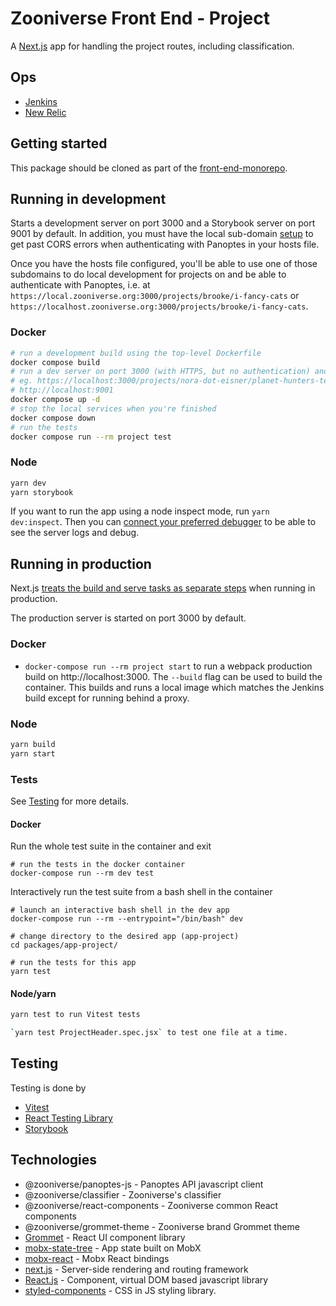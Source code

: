 # Zooniverse Front End - Project

A [Next.js](https://github.com/zeit/next.js) app for handling the project routes, including classification.

## Ops

- [Jenkins](https://jenkins.zooniverse.org/job/Zooniverse%20GitHub/job/front-end-monorepo/)
- [New Relic](https://rpm.newrelic.com/accounts/23619/applications/319037531)

## Getting started

This package should be cloned as part of the [front-end-monorepo](https://github.com/zooniverse/front-end-monorepo).

## Running in development

Starts a development server on port 3000 and a Storybook server on port 9001 by default. In addition, you must have the local sub-domain [setup](https://stackoverflow.com/c/zooniverse/questions/109) to get past CORS errors when authenticating with Panoptes in your hosts file.

Once you have the hosts file configured, you'll be able to use one of those subdomains to do local development for projects on and be able to authenticate with Panoptes, i.e. at `https://local.zooniverse.org:3000/projects/brooke/i-fancy-cats` or `https://localhost.zooniverse.org:3000/projects/brooke/i-fancy-cats`.

### Docker

```sh
# run a development build using the top-level Dockerfile
docker compose build
# run a dev server on port 3000 (with HTTPS, but no authentication) and a storybook on port 9001.
# eg. https://localhost:3000/projects/nora-dot-eisner/planet-hunters-tess
# http://localhost:9001
docker compose up -d
# stop the local services when you're finished
docker compose down
# run the tests
docker compose run --rm project test
```

### Node
```sh
yarn dev
yarn storybook
```

If you want to run the app using a node inspect mode, run `yarn dev:inspect`. Then you can [connect your preferred debugger](https://nextjs.org/docs/advanced-features/debugging#step-2-connect-to-the-debugger) to be able to see the server logs and debug.

## Running in production

Next.js [treats the build and serve tasks as separate steps](https://github.com/zeit/next.js/#production-deployment) when running in production.

The production server is started on port 3000 by default.

### Docker

- `docker-compose run --rm project start` to run a webpack production build on http://localhost:3000. The `--build` flag can be used to build the container. This builds and runs a local image which matches the Jenkins build except for running behind a proxy.

### Node
```sh
yarn build
yarn start
```

### Tests

See [Testing](#testing) for more details.

#### Docker
Run the whole test suite in the container and exit
```
# run the tests in the docker container
docker-compose run --rm dev test
```
Interactively run the test suite from a bash shell in the container
```
# launch an interactive bash shell in the dev app
docker-compose run --rm --entrypoint="/bin/bash" dev

# change directory to the desired app (app-project)
cd packages/app-project/

# run the tests for this app
yarn test
```

#### Node/yarn
```sh
yarn test to run Vitest tests

`yarn test ProjectHeader.spec.jsx` to test one file at a time.
```

## <a name="testing"></a> Testing

  Testing is done by

  - [Vitest](https://vitest.dev)
  - [React Testing Library](https://testing-library.com)
  - [Storybook](https://storybook.js.org)

## Technologies

  - @zooniverse/panoptes-js - Panoptes API javascript client
  - @zooniverse/classifier - Zooniverse's classifier
  - @zooniverse/react-components - Zooniverse common React components
  - @zooniverse/grommet-theme - Zooniverse brand Grommet theme
  - [Grommet](https://v2.grommet.io/components) - React UI component library
  - [mobx-state-tree](https://github.com/mobxjs/mobx-state-tree/) - App state built on MobX
  - [mobx-react](https://github.com/mobxjs/mobx-react) - Mobx React bindings
  - [next.js](https://nextjs.org/) - Server-side rendering and routing framework
  - [React.js](https://reactjs.org/)  - Component, virtual DOM based javascript library
  - [styled-components](https://www.styled-components.com/) - CSS in JS styling library.

